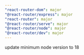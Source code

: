 ```yaml
---
"react-router-dom": major
"@react-router/express": major
"react-router": major
"@react-router/serve": major
"@react-router/node": major
"@react-router/dev": major
---
```


update minimum node version to 18
